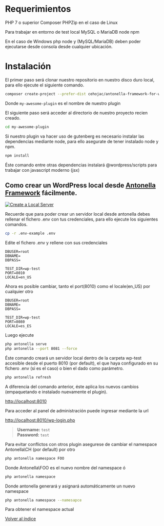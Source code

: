 # Requerimientos

PHP 7 o superior
Composer
PHPZip en el caso de Linux

Para trabajar en entorno de test local
MySQL o MariaDB
node
npm

En el caso de Windows php node y (MySQL/MariaDB) deben poder ejecutarse desde consola desde cualquier ubicación. 

# Instalación

El primer paso será clonar nuestro repositorio en nuestro disco duro local, para ello ejecute el siguiente comando.

```bash
composer create-project --prefer-dist cehojac/antonella-framework-for-wp:dev-master my-awesome-plugin
```
Donde `my-awesome-plugin` es el nombre de nuestro plugin

El siguiente paso será acceder al directorio de nuestro proyecto recien creado.

```bash
cd my-awesome-plugin
```

Si nuestro plugin va hacer uso de gutenberg es necesario instalar las dependencias mediante node, para ello asegurate
de tener instalado node y npm.

```bash
npm install
```

Éste comando entre otras dependencias instalará @wordpress/scripts para trabajar con javascript moderno (jsx)

## Como crear un WordPress local desde [Antonella Framework](https://antonellaframework.com/documentacion/) fácilmente.

[![Create a Local Server](http://i3.ytimg.com/vi/An4t8LKX2-I/maxresdefault.jpg)](https://www.youtube.com/watch?v=An4t8LKX2-I)

Recuerde que para poder crear un servidor local desde antonella debes rellenar el fichero .env con tus credenciales,
para ello ejecute los siguientes comandos.

```bash
cp -r .env-example .env
```

Edite el fichero .env y rellene con sus credenciales

```text
DBUSER=root
DBNAME=
DBPASS=

TEST_DIR=wp-test
PORT=8010
LOCALE=en_US
```

Ahora es posible cambiar, tanto el port(8010) como el locale(en_US) por cualquier otro

```test
DBUSER=root
DBNAME=
DBPASS=

TEST_DIR=wp-test
PORT=8080
LOCALE=es_ES
```

Luego ejecute

```bash
php antonella serve
php antonella --port 8081 --force
```

Éste comando creará un servidor local dentro de la carpeta wp-test accesible desde el puerto 8010 (por default), el 
que haya configurado en su fichero .env (si es el caso) o bien el dado como parámetro.

```bash
php antonella refresh
```

A diferencia del comando anterior, éste aplica los nuevos cambios (empaquetando e instalado 
nuevamente el plugin).

[http://localhost:8010](http://localhost:8010)

Para acceder al panel de administración puede ingresar mediante la url

[http://localhost:8010/wp-login.php](http://localhost:8010/wp-login.php)

> **Username:** `test`  
> **Password:** `test`

Para evitar conflictos con otros plugin asegurese de cambiar el namespace Antonella\CH (por default) por otro

```bash
php antonella namespace FOO
```
Donde Antonella\FOO es el nuevo nombre del namespace ó

```bash
php antonella namespace
```
Donde antonella generará y asignará automáticamente un nuevo namespace

```bash
php antonella namespace --namesapce
```
Para obtener el namespace actual

[Volver al índice](https://github.com/cehojac/antonella-framework-for-wp/tree/2.0/docs/2.0/readme.md)
